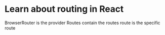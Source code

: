 # Learn about routing in React
BrowserRouter is the provider
Routes contain the routes
route is the specific route